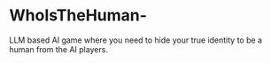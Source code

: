 # WhoIsTheHuman-
LLM based AI game where you need to hide your true identity to be a human from the AI players.
